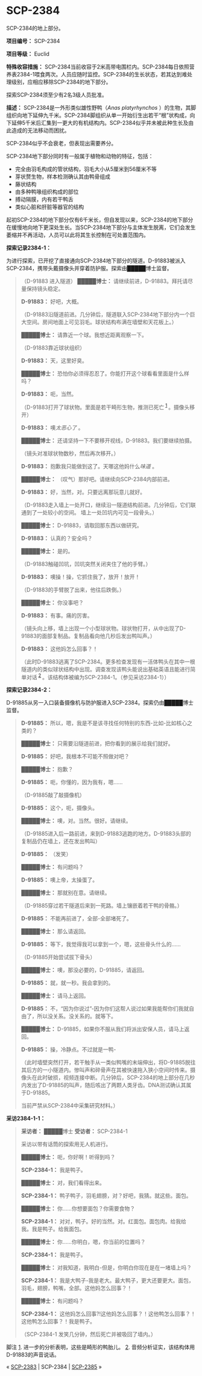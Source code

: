 # SCP-2384
                        




SCP-2384的地上部分。



**项目编号：** SCP-2384

**项目等级：** Euclid

**特殊收容措施：** SCP-2384当前收容于2米高带电围栏内。SCP-2384每日依照营养表2384-1喂食两次。人员应随时监控。SCP-2384的生长状态，若其达到难处理级别，应相应移除SCP-2384的地下部分。

探索SCP-2384须至少有2名3级人员批准。

**描述：** SCP-2384是一外形类似雄性野鸭（*Anas platyrhynchos* ）的生物，其脚组织向地下延伸九千米。SCP-2384脚组织从单一开始衍生出若干“根”状构成，向下延伸5千米后汇集到一更大的有机结构内。SCP-2384似乎并未被此种生长及由此造成的无法移动而困扰。

SCP-2384似乎不会衰老，但表现出需要养分。

SCP-2384地下部分同时有一般属于植物和动物的特征，包括：

- 完全由羽毛构成的管状结构，羽毛大小从5厘米到56厘米不等
- 芽状赘生物，样本检测确认其由鸭骨组成
- 藤状结构
- 由多种鸭喙组织构成的部位
- 搏动隔膜，内有若干鸭舌
- 类似心脏和肝脏等器官的结构

起初SCP-2384的地下部分仅有6千米长，但自发现以来，SCP-2384的地下部分在缓慢地向地下更深处生长。当SCP-2384地下部分与主体发生脱离，它们会发生萎缩并不再活动，人员可以此将其生长控制在可处置范围内。

**探索记录2384-1：** 

为进行探索，已开挖了直接通向SCP-2384地下部分的隧道。D-91883被派入SCP-2384，携带头戴摄像头并穿着防护服。探索由█████博士监督。


> （D-91883 进入隧道）
**█████博士：** 请继续前进，D-91883。拜托请尽量保持镜头稳定。
> 
> **D-91883：** 好吧，大概。
> 
> （D-91883沿隧道前进。几分钟后，隧道联入SCP-2384地下部分内一个巨大空间。房间地面上可见羽毛。球状结构布满在墙壁和天花板上。）
> 
> **█████博士：** 请靠近一个球。我想近距离观察一下。
> 
> （D-91883靠近球状组织）
> 
> **D-91883：** 天，这里好臭。
> 
> **█████博士：** 恐怕你必须得忍忍了。你能打开这个球看看里面是什么样吗？
> 
> **D-91883：** 呃，当然。
> 
> （D-91883打开了球状物。里面是若干畸形生物，推测已死亡<sup class='footnoteref'>
 <a shape='rect' class='footnoteref' id='footnoteref-1' href='javascript:;' onclick='WIKIDOT.page.utils.scrollToReference(&apos;footnote-1&apos;)'>1</a>
</sup>。摄像头移开）
> 
> **D-91883：** 噢*太恶心了* 。
> 
> **█████博士：** 还请坚持一下不要移开视线，D-91883。我们要继续拍摄。
> 
> （镜头对准球状物数秒，然后再次移开。）
> 
> **D-91883：** 抱歉我只能做到这了。天哪这他妈什么*味道* 。
> 
> **█████博士：** （叹气）那好吧。请继续向SCP-2384内部前进。
> 
> **D-91883：** 好，当然，对。只要远离那玩意儿就好。
> 
> （D-91883走入墙上一处开口，继续沿一隧道结构前进。几分钟后，它们联通到了一处较小的空间。 墙上一处凹坑内可见一段骨头。）
> 
> **█████博士：** D-91883，请取回那东西以做研究。
> 
> **D-91883：** 认真的？安全吗？
> 
> **█████博士：** 是的。
> 
> （D-91883触碰凹坑，凹坑突然关闭夹住了他的手臂。）
> 
> **D-91883：** 噢操！操，它抓住我了，放开！放开！
> 
> （D-91883的手臂脱了出来，他往后跌倒。）
> 
> **█████博士：** 你没事吧？
> 
> **D-91883：** 有事。痛的厉害。
> 
> （镜头向上移，墙上出现一个小型球状物。球状物打开，从中出现了D-91883的面部复制品。复制品看向他几秒后发出鸭叫声。）
> 
> **D-91883：** 这他妈怎么回事？！
> 
> （此时D-91883逃离了SCP-2384。更多检查发现有一活体鸭头在其中一根隧道内的类似球状结构中出现。调查发现该鸭头能说出基础英语且能进行简单对话<sup class='footnoteref'>
 <a shape='rect' class='footnoteref' id='footnoteref-2' href='javascript:;' onclick='WIKIDOT.page.utils.scrollToReference(&apos;footnote-2&apos;)'>2</a>
</sup>。该结构体被编为SCP-2384-1。（参见采访2384-1））
> 

**探索记录2384-2：** 

D-91885从另一入口装备摄像机与防护服进入SCP-2384。探索仍由█████博士监督。


> **D-91885：** 所以，嗯，我是不是该寻找任何特别的东西-比如-比如核心之类的？
> 
> **█████博士：** 只需要沿隧道前进，把你看到的展示给我们就好。
> 
> **D-91885：** 好吧，我根本不可能不照做对吧？
> 
> **█████博士：** 抱歉？
> 
> **D-91885：** 呃，你懂的，因为我有，嗯……
> 
> （D-91885敲了敲摄像机）
> 
> **D-91885：** 这个，呃，摄像头。
> 
> **█████博士：** 噢，对。当然。很好。请继续。
> 
> （D-91885进入后一路前进，来到D-91883逃跑的地方。D-91883头部的复制品仍在墙上，还在发出鸭叫）
> 
> **D-91885：** （发笑）
> 
> **█████博士：** 有问题吗？
> 
> **D-91885：** 噢上帝，太操蛋了。
> 
> **█████博士：** 那就别在意。请继续。
> 
> （D-91885穿过若干隧道后来到一死路。墙上镶嵌着若干鸭的骨骼。）
> 
> **D-91885：** 不能再前进了，全部-全部堵死了。
> 
> **█████博士：** 那么请返回。
> 
> **D-91885：** 等下，我觉得我可以拿到一个，嗯，这些骨头什么的……
> 
> （D-91885开始尝试拔下骨头）
> 
> **█████博士：** 噢，那没必要的，D-91885，请返回。
> 
> **D-91885：** 就，就一秒。我会拿到的。
> 
> **█████博士：** 请马上返回。
> 
> **D-91885：** 不，“因为你说过”-因为你们这帮人说过如果我能帮你们我就自由了，所以没关系。没关系的。就等下。
> 
> **█████博士：** D-91885，如果你不服从我们将派出安保人员，请马上返回。
> 
> **D-91885：** 操，冷静点。不过就是一鸭-
> 
> （此时墙壁突然打开，若干触手从一类似鸭嘴的末端伸出，将D-91885脱往其后方的一小隧道内。惨叫声和碎骨声在其被快速拖入狭小空间时传来。摄像头在此时破损，视频连接中断。几分钟后，SCP-2384的地上部分在几秒内发出了D-91885的叫声，随后咳出了两颗人类牙齿。DNA测试确认其属于D-91885。
> 
> 当前严禁从SCP-2384中采集研究材料。）
> 

**采访2384-1-1：** 


> **采访者：** █████博士
**受访者：** SCP-2384-1
> 
> 采访以带有话筒的探索用无人机进行。
> 
> **█████博士：** 呃，你好啊！听得到吗？
> 
> **SCP-2384-1：** 我是鸭子。
> 
> **█████博士：** 对，我们看得出来。
> 
> **SCP-2384-1：** 鸭子鸭子，羽毛翅膀，对？好吧，我猜。就这些。面包。
> 
> **█████博士：** 你……你想要面包？你需要食物？
> 
> **SCP-2384-1：** 对对，鸭子。好的当然。对。红面包。面包肉。给我给我。我是鸭子。给我面包。
> 
> **█████博士：** 你……你明白，嗯，你当前的位置吗？
> 
> **SCP-2384-1：** 我是鸭子。
> 
> **█████博士：** 对我知道，我明白-但是，你明白你现在是在一堵墙上吗？
> 
> **SCP-2384-1：** 我是大鸭子-我是老大。最大鸭子，更大还要更大。面包，羽毛，翅膀，鸭嘴，全部。这他妈怎么回事？！
> 
> **█████博士：** 有问题吗？
> 
> **SCP-2384-1：** 这他妈怎么回事?!这他妈怎么回事？！这他鸭怎么回事？！这他鸭怎么回事？！我是鸭子。
> 
> （SCP-2384-1 发笑几分钟，然后死亡并被吸回了墙内。）
> 


脚注
<a shape='rect' href='javascript:;' onclick='WIKIDOT.page.utils.scrollToReference(&apos;footnoteref-1&apos;)'>1</a>. 进一步的分析表明，这些是畸形的鸭胎儿。
<a shape='rect' href='javascript:;' onclick='WIKIDOT.page.utils.scrollToReference(&apos;footnoteref-2&apos;)'>2</a>. 音频分析证实，该结构体用D-91883的声音说话。



« [SCP-2383](/scp-2383) | SCP-2384 | <a shape='rect' class='newpage' href='/scp-2385'>SCP-2385</a> »





                    